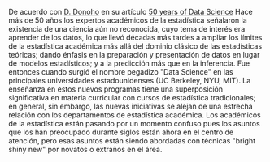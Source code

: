 De acuerdo con [D. Donoho](https://statweb.stanford.edu/~donoho/) en su artículo [50 years of Data Science](http://courses.csail.mit.edu/18.337/2015/docs/50YearsDataScience.pdf)
Hace más de 50 años los expertos académicos de la estadística señalaron la existencia de una ciencia aún no reconocida,
cuyo tema de interés era aprender de los datos, lo que llevó décadas más tardes a ampliar los límites de la estadística académica
más allá del dominio clásico de las estadísticas teóricas; dando énfasis en la preparación y presentación de datos en lugar de
modelos estadísticos; y a la predicción más que en la inferencia. Fue entonces cuando surgió el nombre pegadizo "Data Science" 
en las principales universidades estadounidenses (UC Berkeley, NYU, MIT). La enseñanza en estos nuevos programas 
tiene una superposición significativa en materia curricular con cursos de estadística tradicionales; en general, 
sin embargo, las nuevas iniciativas se alejan de una estrecha relación con los departamentos de estadística académica. 
Los académicos de la estadística están  pasando por un momento confuso pues los asuntos que los han preocupado durante siglos están ahora en el centro de atención, pero esas asuntos están siendo abordadas con técnicas "bright shiny new" por novatos o extraños en el área.
